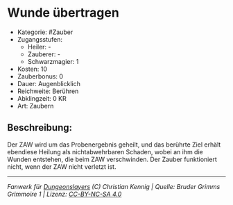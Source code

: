 # Wunde übertragen

- Kategorie: #Zauber
- Zugangsstufen:
  - Heiler: -
  - Zauberer: -
  - Schwarzmagier: 1
- Kosten: 10
- Zauberbonus: 0
- Dauer: Augenblicklich
- Reichweite: Berühren
- Abklingzeit: 0 KR
- Art: Zaubern

## Beschreibung:

Der ZAW wird um das Probenergebnis geheilt, und das berührte Ziel erhält ebendiese Heilung als nichtabwehrbaren Schaden, wobei an ihm die Wunden entstehen, die beim ZAW verschwinden. Der Zauber funktioniert nicht, wenn der ZAW nicht verletzt ist.

---

_Fanwerk für [Dungeonslayers](https://www.dungeonslayers.net/) (C) Christian Kennig | Quelle: Bruder Grimms Grimmoire 1 | Lizenz: [CC-BY-NC-SA 4.0](https://creativecommons.org/licenses/by-nc-sa/4.0/deed.de)_
